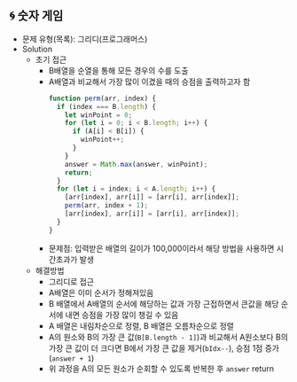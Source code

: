 ## 🌀 숫자 게임

- 문제 유형(목록): 그리디(프로그래머스)
- Solution
  - 초기 접근
    - B배열을 순열을 통해 모든 경우의 수를 도출
    - A배열과 비교해서 가장 많이 이겼을 때의 승점을 출력하고자 함
      ```js
      function perm(arr, index) {
        if (index === B.length) {
          let winPoint = 0;
          for (let i = 0; i < B.length; i++) {
            if (A[i] < B[i]) {
              winPoint++;
            }
          }
          answer = Math.max(answer, winPoint);
          return;
        }
        for (let i = index; i < A.length; i++) {
          [arr[index], arr[i]] = [arr[i], arr[index]];
          perm(arr, index + 1);
          [arr[index], arr[i]] = [arr[i], arr[index]];
        }
      }
      ```
    - 문제점: 입력받은 배열의 길이가 100,000이라서 해당 방법을 사용하면 시간초과가 발생
  - 해결방법
    - 그리디로 접근
    - A배열은 이미 순서가 정해져있음
    - B 배열에서 A배열의 순서에 해당하는 값과 가장 근접하면서 큰값을 해당 순서에 내면 승점을 가장 많이 챙길 수 있음
    - A 배열은 내림차순으로 정렬, B 배열은 오름차순으로 정렬
    - A의 원소와 B의 가장 큰 값(`B[B.length - 1]`)과 비교해서 A원소보다 B의 가장 큰 값이 더 크다면 B에서 가장 큰 값을 제거(`bIdx--`), 승점 1점 증가(`answer + 1`)
    - 위 과정을 A의 모든 원소가 순회할 수 있도록 반복한 후 `answer` return

